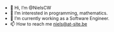 - 👋 Hi, I’m @NielsCW
- 👀 I’m interested in programming, mathematics.
- 🌱 I’m currently working as a Software Engineer.
- 📫 How to reach me niels@at-site.be

<!---
NielsCW/NielsCW is a ✨ special ✨ repository because its `README.md` (this file) appears on your GitHub profile.
You can click the Preview link to take a look at your changes.
--->
